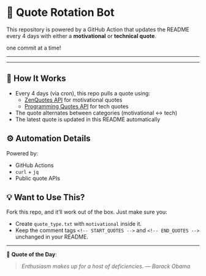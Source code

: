# 🧠 Quote Rotation Bot

This repository is powered by a GitHub Action that updates the README every 4 days with either a **motivational** or **technical quote**.

one commit at a time!

---

<!-- START_QUOTES -->


<!-- END_QUOTES -->

---

## 📅 How It Works

- Every 4 days (via cron), this repo pulls a quote using:
  - [ZenQuotes API](https://zenquotes.io) for motivational quotes
  - [Programming Quotes API](https://programming-quotes-api.vercel.app) for tech quotes
- The quote alternates between categories (motivational ↔ tech)
- The latest quote is updated in this README automatically

## ⚙️ Automation Details

Powered by:
- GitHub Actions
- `curl` + `jq`
- Public quote APIs

## 💡 Want to Use This?

Fork this repo, and it’ll work out of the box. Just make sure you:
- Create `quote_type.txt` with `motivational` inside it.
- Keep the comment tags `<!-- START_QUOTES -->` and `<!-- END_QUOTES -->` unchanged in your README.

---


📜 **Quote of the Day**:

> _Enthusiasm makes up for a host of deficiencies. — Barack Obama_
